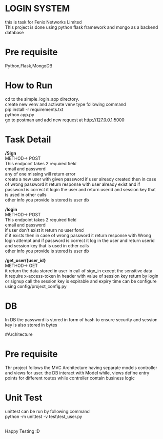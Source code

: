 # LOGIN SYSTEM
this is task for Fenix Networks Limited </br>
This project is done using python flask framework and mongo as a backend database

<h1> Pre requisite </h1>
Python,Flask,MongoDB
<h1> How to Run </h1>

cd to the simple_login_app directory.<br>
create new venv and activate venv
type following command<br>
pip install -r requirements.txt<br>
python app.py<br>
go to postman and add new request at 
http://127.0.0.1:5000
<h1> Task Detail </h1>
<b>/Sign<br></b>
METHOD-> POST<br>
This endpoint takes 2 required field<br>
email and password <br>
any of one missing will return error<br>
create a new user with given password
if user already created then in case of wrong password it return response with user already exist and if password is correct it login the user and return userid and session key that is used in other calls</br> 
other info you provide is stored is user db

<b>/login<br></b>
METHOD-> POST<br>
This endpoint takes 2 required field<br>
email and password <br>
if user don't exist it return no user fond<br>
if it exists then in case of wrong password it return response with Wrong login attempt and if password is correct it log in the user and return userid and session key that is used in other calls</br> 
other info you provide is stored is user db

<b>/get_user/{user_id}<br></b>
METHOD-> GET<br>
it return the data stored in user in call of sign_in except the sensitive data<br>
it require x-access-token in header with value of session key return by login or signup call
the session key is expirable and expiry time can be configure using config/project_config.py


<h1> DB</h1>
In DB the password is stored in form of hash to ensure security and session key is also stored in bytes

#Architecture
<h1> Pre requisite </h1>
Thr project follows the MVC Architecture having separate models controller and views for user.
the DB interact with Model while, views define entry points for different routes while controller contain business logic


<h1> Unit Test </h1>
unittest can be run by following command<br>
python -m unittest -v test\test_user.py

<br>Happy Testing :D
